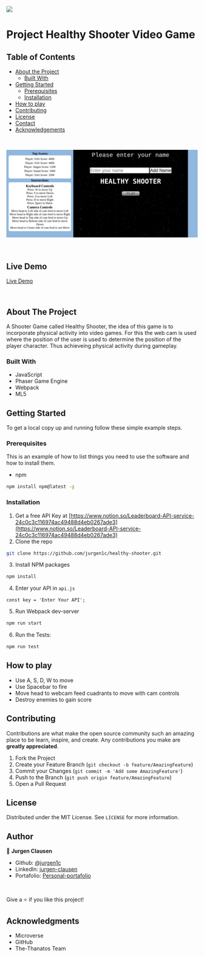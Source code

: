 ![](https://img.shields.io/badge/Microverse-blueviolet)

<!-- PROJECT LOGO -->
# Project Healthy Shooter Video Game




<!-- TABLE OF CONTENTS -->
## Table of Contents

* [About the Project](#about-the-project)
  * [Built With](#built-with)
* [Getting Started](#getting-started)
  * [Prerequisites](#prerequisites)
  * [Installation](#installation)
* [How to play](#How-to-play)
* [Contributing](#contributing)
* [License](#license)
* [Contact](#contact)
* [Acknowledgements](#acknowledgements)

<br>

![](./src/Assets/images/home.png)

<br>

## Live Demo

[Live Demo](https://agitated-curran-7c280e.netlify.app/)

<br>

<!-- ABOUT THE PROJECT -->
## About The Project



A Shooter Game called Healthy Shooter, the idea of this game is to incorporate physical activity into video games. For this the web cam is used where the position of the user is used to determine the position of the player character. Thus achieveing physical activity during gameplay.


### Built With

* JavaScript
* Phaser Game Engine
* Webpack
* ML5




<!-- GETTING STARTED -->
## Getting Started

To get a local copy up and running follow these simple example steps.

### Prerequisites

This is an example of how to list things you need to use the software and how to install them.
* npm
```sh
npm install npm@latest -g
```

### Installation

1. Get a free API Key at [https://www.notion.so/Leaderboard-API-service-24c0c3c116974ac49488d4eb0267ade3](https://www.notion.so/Leaderboard-API-service-24c0c3c116974ac49488d4eb0267ade3)
2. Clone the repo
```sh
git clone https://github.com/jurgen1c/healthy-shooter.git
```
3. Install NPM packages
```sh
npm install
```
4. Enter your API in `api.js`
```JS
const key = 'Enter Your API';
```
5. Run Webpack dev-server
```sh
npm run start
```
6. Run the Tests:
```sh
npm run test
```

## How to play

* Use A, S, D, W to move
* Use Spacebar to fire
* Move head to webcam feed cuadrants to move with cam controls
* Destroy enemies to gain score


<!-- CONTRIBUTING -->
## Contributing

Contributions are what make the open source community such an amazing place to be learn, inspire, and create. Any contributions you make are **greatly appreciated**.

1. Fork the Project
2. Create your Feature Branch (`git checkout -b feature/AmazingFeature`)
3. Commit your Changes (`git commit -m 'Add some AmazingFeature'`)
4. Push to the Branch (`git push origin feature/AmazingFeature`)
5. Open a Pull Request



<!-- LICENSE -->
## License

Distributed under the MIT License. See `LICENSE` for more information.



<!-- CONTACT -->
## Author

👤 **Jurgen Clausen**

- Github: [@jurgen1c](https://github.com/jurgen1c)
- LinkedIn: [jurgen-clausen](https://www.linkedin.com/in/jurgen-clausen-2740061a9/)
- Portafolio: [Personal-portafolio](https://jurgen1c.github.io/Portafolio/)

<br>



<!-- ACKNOWLEDGEMENTS -->
Give a ⭐️ if you like this project!

## Acknowledgments

- Microverse
- GitHub
- The-Thanatos Team





<!-- MARKDOWN LINKS & IMAGES -->
<!-- https://www.markdownguide.org/basic-syntax/#reference-style-links -->
[contributors-shield]: https://img.shields.io/github/contributors/othneildrew/Best-README-Template.svg?style=flat-square
[contributors-url]: https://github.com/othneildrew/Best-README-Template/graphs/contributors
[forks-shield]: https://img.shields.io/github/forks/othneildrew/Best-README-Template.svg?style=flat-square
[forks-url]: https://github.com/othneildrew/Best-README-Template/network/members
[stars-shield]: https://img.shields.io/github/stars/othneildrew/Best-README-Template.svg?style=flat-square
[stars-url]: https://github.com/othneildrew/Best-README-Template/stargazers
[issues-shield]: https://img.shields.io/github/issues/othneildrew/Best-README-Template.svg?style=flat-square
[issues-url]: https://github.com/othneildrew/Best-README-Template/issues
[license-shield]: https://img.shields.io/github/license/othneildrew/Best-README-Template.svg?style=flat-square
[license-url]: https://github.com/othneildrew/Best-README-Template/blob/master/LICENSE.txt
[linkedin-shield]: https://img.shields.io/badge/-LinkedIn-black.svg?style=flat-square&logo=linkedin&colorB=555
[linkedin-url]: https://linkedin.com/in/othneildrew
[product-screenshot]: images/screenshot.png
